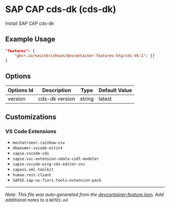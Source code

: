 
# SAP CAP cds-dk (cds-dk)

Install SAP CAP cds-dk

## Example Usage

```json
"features": {
    "ghcr.io/navinkrishnan/devcontainer-features-btp/cds-dk:1": {}
}
```

## Options

| Options Id | Description | Type | Default Value |
|-----|-----|-----|-----|
| version | cds-dk version | string | latest |

## Customizations

### VS Code Extensions

- `mechatroner.rainbow-csv`
- `dbaeumer.vscode-eslint`
- `sapse.vscode-cds`
- `sapse.vsc-extension-odata-csdl-modeler`
- `sapse.vscode-wing-cds-editor-vsc`
- `saposs.xml-toolkit`
- `humao.rest-client`
- `SAPSE.sap-ux-fiori-tools-extension-pack`



---

_Note: This file was auto-generated from the [devcontainer-feature.json](devcontainer-feature.json).  Add additional notes to a `NOTES.md`._
